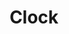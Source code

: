 ---
pid: llg151
title: Clock
location_transcription: City Hall
coordinates: "[-75.163435946442, 39.953273540429]"
zipcode: '19146'
gen_neighborhood: South Philadelphia
neighborhood: Graduate Hospital,Naval Square,Southwest Center City
outside_phl: 
age: '15'
age_range: 13-19
instagram: 
image_file_name: llg_151.jpg
proposal_transcription: A clock that only moves from 7am-9am and from 5pm to midnight
topic: Unknown
topic_summary: '0'
type: Infrastructure
keywords_other: clock, time off, work, employment
credit: Alec Sandroni
image_labels: 
twitter: 
facebook: 
permalink: "/monuments/llg151/"
layout: item-page
---